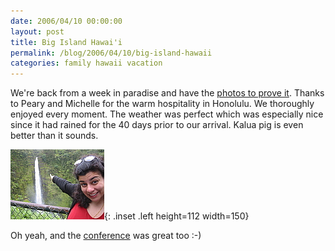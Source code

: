 ```yaml
---
date: 2006/04/10 00:00:00
layout: post
title: Big Island Hawai'i
permalink: /blog/2006/04/10/big-island-hawaii
categories: family hawaii vacation
---
```


We're back from a week in paradise and have the [photos to prove it](http://kurup.org/photo/album?album_id=61014). Thanks to Peary and Michelle for the warm hospitality in Honolulu. We thoroughly enjoyed every moment. The weather was perfect which was especially nice since it had rained for the 40 days prior to our arrival. Kalua pig is even better than it sounds.

![Mala at Akaka Falls](/images/waterfall-sm.jpg){: .inset .left height=112 width=150}

Oh yeah, and the [conference](http://www.cme.ucsf.edu/) was great too :-)
